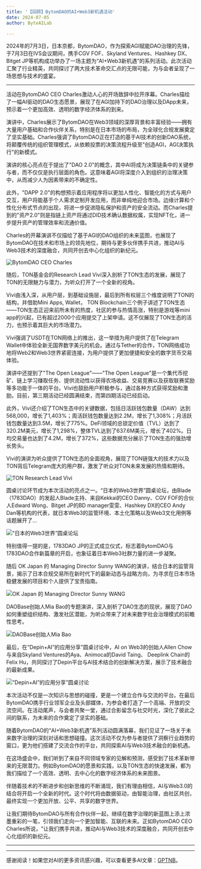```yaml
---
title: '【回顾】BytomDAO的AI+Web3新机遇活动'
date: 2024-07-05
author: ByteAILab

---
```


2024年的7月3日，日本京都，BytomDAO，作为探索AGI赋能DAO治理的先锋，于7月3日在IVS会议期间，携手CGV FOF、Skyland Ventures、Hashkey DX、Bitget JP等机构成功举办了一场主题为“AI+Web3新机遇”的系列活动。此次活动汇聚了行业精英，共同探讨了两大技术革命交汇点的无限可能，为与会者呈现了一场思想与技术的盛宴。

---


活动在BytomDAO CEO Charles激动人心的开场致辞中拉开序幕。Charles描绘了一幅AI驱动的DAO生态愿景，展现了在AGI加持下的DAO治理以及DApp未来，预示着一个更加高效、透明的数字经济体系的到来。

演讲中，Charles展示了BytomDAO在Web3领域的深厚背景和丰富经验——拥有大量用户基础和合作伙伴关系，特别是在日本市场的布局，为全球化合规发展奠定了坚实基础。Charles强调了BytomDAO正在打造的基于AI技术的创新DAO系统，将颠覆传统的组织管理模式，从依赖投票的决策流程升级至"创造AGI，AGI决策执行"的新模式。

演讲的核心亮点在于提出了"DAO 2.0"的概念，其中AI将成为决策链条中的关键参与者，而不仅仅是执行层面的角色。这意味着AGI将深度介入到组织的治理决策中，从而减少人为因素带来的不确定性。

此外，"DAPP 2.0"的构想预示着应用程序将以更加人性化、智能化的方式与用户交互，用户将能基于个人需求定制开发应用，而非单纯地迎合市场。边缘计算和个性化分布式节点的出现，将进一步促进隐私保护和资产的安全流动。而Charles提到的"资产2.0"则是指链上资产将通过DID技术确认数据权属，实现NFT化，进一步提升资产的管理效率和流通价值。

Charles的开幕演讲不仅描绘了基于AGI的DAO组织的未来蓝图，也展现了BytomDAO在技术和市场上的领先地位，期待与更多伙伴携手共进，推动AI与Web3技术的深度融合，共同开创去中心化组织的新纪元。

![BytomDAO CEO Charles](http://www.jesonc.com/upload/500F79EDF3F780A7F3877DE902F67058/1720058737355/lqidv_F6iOQLmkyk0Eu-CTo-drz4.jpg)

随后，TON基金会的Research Lead Vivi深入剖析了TON生态的发展，展现了TON的无限魅力与潜力，为听众打开了一个全新的视角。

Vivi由浅入深，从用户层，到基础设施层，最后到所有权层三个维度说明了TON的结构，并借助Mini Apps, Wallet， TON Blockchain三个例子讲述了TON生态——TON生态正迎来前所未有的热度，社区的参与热情高涨，特别是游戏等mini app的兴起，已有超过2000个应用提交了上架申请。这不仅展现了TON生态的活力，也预示着其巨大的市场潜力。

Vivi强调了USDT在TON网络上的推出，这一举措为用户提供了在Telegram Wallet中体验全新无国界数字美元的机会。通过与Tether的合作，TON网络成功地将Web2和Web3世界紧密连接，为用户提供了更加便捷和安全的数字货币交易体验。

演讲中还提到了"The Open League"——"The Open League"是一个集代币挖矿、链上学习赚取任务、提供流动性以获得农场收益、交易竞赛以及获取联赛奖励等多功能于一体的平台。Vivi也鼓励用户积极参与，通过各种方式获得奖励和激励。目前，第三期活动已经圆满结束，而第四期活动已经启动。

此外，Vivi还介绍了TON生态中的关键数据，包括日活跃钱包数量（DAW）达到568,000，增长了1,403%；周活跃钱包数量达到2.2M，增长了1,308%；月活跃钱包数量达到3.5M，增长了775%。DeFi领域的总锁定价值（TVL）达到了320.2M美元，增长了1,298%，整体TVL达到了637.6M美元，增长了402%。日均交易量也达到了4.2M，增长了372%，这些数据充分展示了TON生态的强劲增长势头。

Vivi的演讲为听众提供了TON生态的全面视角，展现了TON链强大的技术力以及TON背后Telegram庞大的用户群，激发了听众对TON未来发展的热情和期待。

![TON Research Lead Vivi](http://www.jesonc.com/upload/500F79EDF3F780A7F3877DE902F67058/1720058797925/lslvn5hQYWR-7AbRMpnuc9AqGYi9.jpg)

圆桌讨论环节成为本次活动的亮点之一。“日本的Web3世界”圆桌论坛，由Blade（1783DAO）的发起人Blade主持、来自Kekkai的CEO Danny、CGV FOF的合伙人Edward Wong、Bitget JP的BD manager雯雯、Hashkey DX的CEO Andy Dan等机构的代表，就日本Web3的监管环境、本土化策略以及Web3文化用例等话题展开了...

![“日本的Web3世界”圆桌论坛](http://www.jesonc.com/upload/500F79EDF3F780A7F3877DE902F67058/1720058847557/FumJGkEMm9z0xelmrHkCS_fSN1wB.jpg)

特别值得一提的是，1783DAO JP的正式成立仪式，标志着BytomDAO与1783DAO合作新篇章的开启，也象征着日本Web3社群力量的进一步凝聚。

随后 OK Japan 的 Managing Director Sunny WANG的演讲，结合日本的监管背景，揭示了日本合规交易所在新时代下的最新动态与战略方向，为寻求在日本市场稳健发展的项目和个人提供了宝贵指南。

![OK Japan 的 Managing Director Sunny WANG](http://www.jesonc.com/upload/500F79EDF3F780A7F3877DE902F67058/1720058874113/lpLFOM5vPYfZ_OimADMAV-XS34d9.jpg)

DAOBase创始人Mia Bao的专题演讲，深入剖析了DAO生态的现状，展现了DAO如何重塑组织结构、激发社区潜能，为听众带来了对未来数字社会治理模式的前瞻性思考。

![DAOBase创始人Mia Bao](http://www.jesonc.com/upload/500F79EDF3F780A7F3877DE902F67058/1720058896218/lhwqAtfivX04dMpW_NCj7nT1IEEO.jpg)

最后，在“Depin+AI”的应用分享”圆桌讨论中，AI on Web3的创始人Allen Chow与来自Skyland Ventures的Aya、Animoca的David Taing、 Deeplink Chain的Felix Hu，共同探讨了Depin平台与AI技术结合的创新解决方案，展示了技术融合的最新成果。

![“Depin+AI”的应用分享”圆桌讨论](http://www.jesonc.com/upload/500F79EDF3F780A7F3877DE902F67058/1720058917404/lqJdzA1vdSt3rXoUOOmrmZW9GmkA.jpg)

本次活动不仅是一次知识与思想的碰撞，更是一个建立合作与交流的平台。在最后BytomDAO携手行业领军企业及头部媒体，为参会者打造了一个高端、开放的交流空间。在活动尾声，与会者共聚一堂，通过合影留念与社交时光，深化了彼此之间的联系，为未来的合作奠定了坚实的基础。

随着BytomDAO的“AI+Web3新机遇”系列活动圆满落幕，我们见证了一场关于未来数字治理的深刻对话和思想碰撞。这次活动不仅为参与者提供了洞察行业趋势的窗口，更为他们搭建了交流合作的平台，共同探索AI与Web3技术融合的新机遇。

在这场盛会中，我们听到了来自不同领域专家的见解和预测，感受到了技术革新带来的无限潜力。例如BytomDAO的愿景和实践，以及TON生态的快速发展，都为我们描绘了一个高效、透明、去中心化的数字经济体系的未来图景。

伴随着技术的不断进步和创新思维的不断涌现，我们有理由相信，AI与Web3.0的结合将开启一个全新的时代。这个时代将由数据驱动，由智能治理，由社区共创，最终实现一个更加开放、公平、共享的数字世界。

让我们期待BytomDAO与所有合作伙伴一起，继续在数字治理的新蓝图上添上浓墨重彩的一笔，引领我们走向一个更加智能、互联的未来。正如BytomDAO CEO Charles所说，"让我们携手共进，推动AI与Web3技术的深度融合，共同开创去中心化组织的新纪元。

---
---
感谢阅读！如果您对AI的更多资讯感兴趣，可以查看更多AI文章：[GPTNB](https://gptnb.com)。